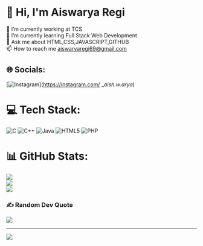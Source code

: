 # 💫 Hi, I'm Aiswarya Regi
🔭 I’m currently working at TCS<br>🌱 I’m currently learning Full Stack Web Development<br>💬 Ask me about HTML,CSS,JAVASCRIPT,GITHUB<br>📫 How to reach me aiswaryaregi69@gmail.com


## 🌐 Socials:
[![Instagram](https://img.shields.io/badge/Instagram-%23E4405F.svg?logo=Instagram&logoColor=white)](https://instagram.com/ __aish.w.arya_) 

# 💻 Tech Stack:
![C](https://img.shields.io/badge/c-%2300599C.svg?style=flat-square&logo=c&logoColor=white) ![C++](https://img.shields.io/badge/c++-%2300599C.svg?style=flat-square&logo=c%2B%2B&logoColor=white) ![Java](https://img.shields.io/badge/java-%23ED8B00.svg?style=flat-square&logo=java&logoColor=white) ![HTML5](https://img.shields.io/badge/html5-%23E34F26.svg?style=flat-square&logo=html5&logoColor=white) ![PHP](https://img.shields.io/badge/php-%23777BB4.svg?style=flat-square&logo=php&logoColor=white)
# 📊 GitHub Stats:
![](https://github-readme-stats.vercel.app/api?username=Aiswarya-Regi&theme=dark&hide_border=false&include_all_commits=false&count_private=false)<br/>
![](https://github-readme-streak-stats.herokuapp.com/?user=Aiswarya-Regi&theme=dark&hide_border=false)<br/>
![](https://github-readme-stats.vercel.app/api/top-langs/?username=Aiswarya-Regi&theme=dark&hide_border=false&include_all_commits=false&count_private=false&layout=compact)

### ✍️ Random Dev Quote
![](https://quotes-github-readme.vercel.app/api?type=horizontal&theme=tokyonight)

---
[![](https://visitcount.itsvg.in/api?id=Aiswarya-Regi&icon=0&color=0)](https://visitcount.itsvg.in)
